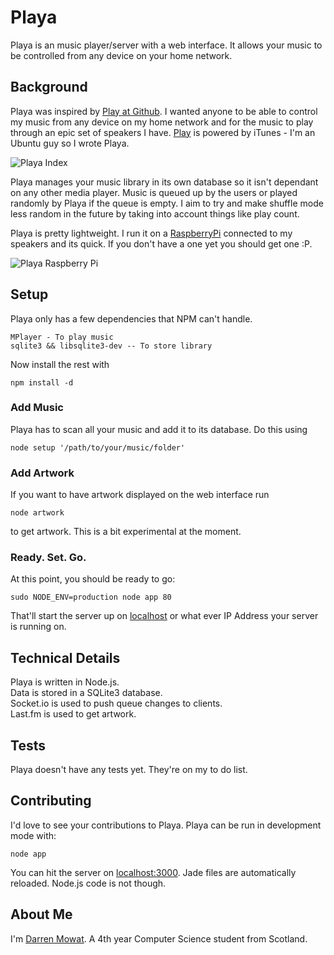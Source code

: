 # Playa

Playa is an music player/server with a web interface. It allows your music to be controlled from any device on your home network.

## Background

Playa was inspired by [Play at Github](https://github.com/play/play). I wanted anyone to be able to control my music from any device on my home network and for the music to play through an epic set of speakers I have. [Play](https://github.com/play/play) is powered by iTunes - I'm an Ubuntu guy so I wrote Playa. 

![Playa Index](https://dl.dropbox.com/u/7566248/playa_readme/playa_index.png)

Playa manages your music library in its own database so it isn't dependant on any other media player. Music is queued up by the users or played randomly by Playa if the queue is empty. I aim to try and make shuffle mode less random in the future by taking into account things like play count.

Playa is pretty lightweight. I run it on a [RaspberryPi](raspberrypi.org) connected to my speakers and its quick. If you don't have a one yet you should get one :P. 

![Playa Raspberry Pi](https://dl.dropbox.com/u/7566248/playa_readme/playa_rasppi.jpg)


## Setup

Playa only has a few dependencies that NPM can't handle.

    MPlayer - To play music
    sqlite3 && libsqlite3-dev -- To store library

Now install the rest with

    npm install -d
    
### Add Music 

Playa has to scan all your music and add it to its database. Do this using

    node setup '/path/to/your/music/folder'

### Add Artwork 

If you want to have artwork displayed on the web interface run 

    node artwork

to get artwork. This is a bit experimental at the moment.

### Ready. Set. Go.

At this point, you should be ready to go:

    sudo NODE_ENV=production node app 80

That'll start the server up on [localhost](http://localhost/) or what ever IP Address your server is running on.

## Technical Details

Playa is written in Node.js.  
Data is stored in a SQLite3 database.  
Socket.io is used to push queue changes to clients.  
Last.fm is used to get artwork.  

## Tests

Playa doesn't have any tests yet. They're on my to do list.

## Contributing

I'd love to see your contributions to Playa. Playa can be run in development mode with:

    node app

You can hit the server on [localhost:3000](http://localhost:3000). Jade files are automatically reloaded. Node.js code is not though.


## About Me

I'm [Darren Mowat](https://twitter.com/darrenmowat). A 4th year Computer Science student from Scotland. 

[play]: http://rogueamoeba.com/nicecast/
[nicecast]: http://rogueamoeba.com/nicecast/
[campfire]: http://campfirenow.com/
[pusher]:   http://pusher.com/